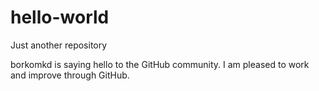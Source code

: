 # hello-world
Just another repository

borkomkd is saying hello to the GitHub community.
I am pleased to work and improve through GitHub.
